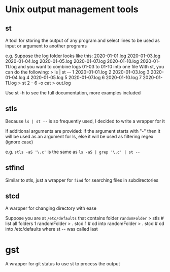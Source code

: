 # Unix output management tools

## st

A tool for storing the output of any program and select lines to be used as input or argument to another programs

e.g. Suppose the log folder looks like this: 
    2020-01-01.log
    2020-01-03.log
    2020-01-04.log
    2020-01-05.log
    2020-01-07.log
    2020-01-10.log
    2020-01-11.log
and you want to combine logs 01-03 to 01-10 into one file
With st, you can do the following:
    > ls | st --
    1 2020-01-01.log
    2 2020-01-03.log
    3 2020-01-04.log
    4 2020-01-05.log
    5 2020-01-07.log
    6 2020-01-10.log
    7 2020-01-11.log
    > st 2 - 6 -o cat > out.log

Use st -h to see the full documentation, more examples included

## stls

Because `ls | st --` is so frequently used, I decided to write a wrapper for it

If additional arguments are provided: if the argument starts with "-" then it will be used as an argument for ls, else it will be used as filtering regex (ignore case)

e.g. `stls -aS '\.c'` is the same as `ls -aS | grep '\.c' | st --`

## stfind

Similar to stls, just a wrapper for `find` for searching files in subdirectories

## stcd

A warpper for changing directory with ease

Suppose you are at `/etc/defaults` that contains folder `randomFolder`
    > stls          # list all folders
    1 randomFolder
    > . stcd 1      # cd into randomFolder
    > . stcd        # cd into /etc/defaults where st -- was called last

# gst

A wrapper for git status to use st to process the output
